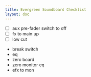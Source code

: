 ```yaml
---
title: Evergreen Soundboard Checklist
layout: doc
---
```


- [ ] aux pre-fader switch to off
- [ ] fx to main up
- [ ] low cut
- break switch
- eq
- zero board
- zero monitor eq
- efx to mon

